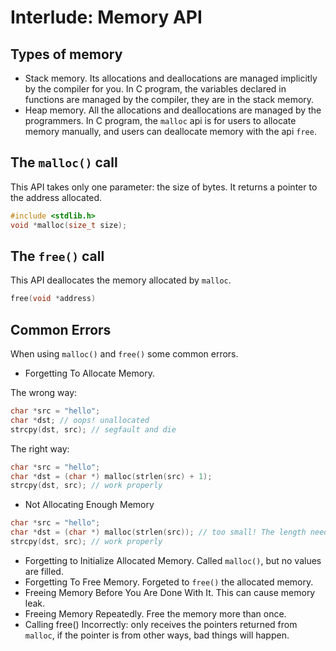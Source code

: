# Interlude: Memory API

## Types of memory

* Stack memory. Its allocations and deallocations are managed implicitly by the compiler for you. In C program, the variables declared in functions are managed by the compiler, they are in the stack memory.
* Heap memory. All the allocations and deallocations are managed by the programmers. In C program, the `malloc` api is for users to allocate memory manually, and users can deallocate memory with the api `free`.
  
## The `malloc()` call

This API takes only one parameter: the size of bytes. It returns a pointer to the address allocated.

```c
#include <stdlib.h>
void *malloc(size_t size);
```


## The `free()` call

This API deallocates the memory allocated by `malloc`.
```c
free(void *address)
```

## Common Errors

When using `malloc()` and `free()` some common errors.

* Forgetting To Allocate Memory.

The wrong way:
```c
char *src = "hello";
char *dst; // oops! unallocated
strcpy(dst, src); // segfault and die
```
The right way:
```c
char *src = "hello";
char *dst = (char *) malloc(strlen(src) + 1);
strcpy(dst, src); // work properly
```

* Not Allocating Enough Memory

```c
char *src = "hello";
char *dst = (char *) malloc(strlen(src)); // too small! The length need to + 1.
strcpy(dst, src); // work properly
```

* Forgetting to Initialize Allocated Memory. Called `malloc()`, but no values are filled.
* Forgetting To Free Memory. Forgeted to `free()` the allocated memory.
* Freeing Memory Before You Are Done With It. This can cause memory leak.
* Freeing Memory Repeatedly. Free the memory more than once.
* Calling free() Incorrectly: only receives the pointers returned from `malloc`, if the pointer is from other ways, bad things will happen.






